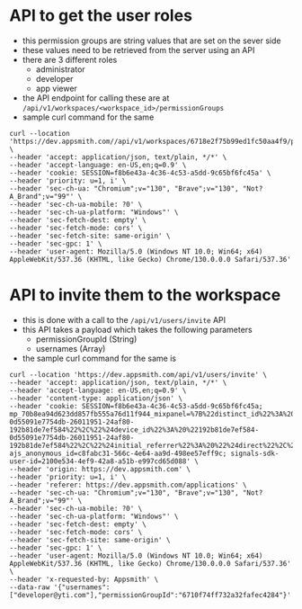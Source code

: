 # API to get the user roles
- this permission groups are string values that are set on the sever side
- these values need to be retrieved from the server using an API
- there are 3 different roles
	- administrator
	- developer
	- app viewer
- the API endpoint for calling these are at `/api/v1/workspaces/<workspace_id>/permissionGroups`
- sample curl command for the same
```curl
curl --location 'https://dev.appsmith.com//api/v1/workspaces/6718e2f75b99ed1fc50aa4f9/permissionGroups' \
--header 'accept: application/json, text/plain, */*' \
--header 'accept-language: en-US,en;q=0.9' \
--header 'cookie: SESSION=f8b6e43a-4c36-4c53-a5dd-9c65bf6fc45a' \
--header 'priority: u=1, i' \
--header 'sec-ch-ua: "Chromium";v="130", "Brave";v="130", "Not?A_Brand";v="99"' \
--header 'sec-ch-ua-mobile: ?0' \
--header 'sec-ch-ua-platform: "Windows"' \
--header 'sec-fetch-dest: empty' \
--header 'sec-fetch-mode: cors' \
--header 'sec-fetch-site: same-origin' \
--header 'sec-gpc: 1' \
--header 'user-agent: Mozilla/5.0 (Windows NT 10.0; Win64; x64) AppleWebKit/537.36 (KHTML, like Gecko) Chrome/130.0.0.0 Safari/537.36'
```

# API to invite them to the workspace
- this is done with a call to the `/api/v1/users/invite` API
- this API takes a payload which takes the following parameters 
	- permissionGroupId (String)
	- usernames (Array)
- the sample curl command for the same is
```curl
curl --location 'https://dev.appsmith.com/api/v1/users/invite' \
--header 'accept: application/json, text/plain, */*' \
--header 'accept-language: en-US,en;q=0.9' \
--header 'content-type: application/json' \
--header 'cookie: SESSION=f8b6e43a-4c36-4c53-a5dd-9c65bf6fc45a; mp_70b8ea94d623dd857fb555a76d11f944_mixpanel=%7B%22distinct_id%22%3A%20%22%24device%3A192b81de7ef584-0d55091e7754db-26011951-24af80-192b81de7ef584%22%2C%22%24device_id%22%3A%20%22192b81de7ef584-0d55091e7754db-26011951-24af80-192b81de7ef584%22%2C%22%24initial_referrer%22%3A%20%22%24direct%22%2C%22%24initial_referring_domain%22%3A%20%22%24direct%22%2C%22__mps%22%3A%20%7B%7D%2C%22__mpso%22%3A%20%7B%22%24initial_referrer%22%3A%20%22%24direct%22%2C%22%24initial_referring_domain%22%3A%20%22%24direct%22%7D%2C%22__mpus%22%3A%20%7B%7D%2C%22__mpa%22%3A%20%7B%7D%2C%22__mpu%22%3A%20%7B%7D%2C%22__mpr%22%3A%20%5B%5D%2C%22__mpap%22%3A%20%5B%5D%7D; ajs_anonymous_id=c8fabc31-566c-4e64-aa9d-498ee57eff9c; signals-sdk-user-id=2100e534-4ef9-42a8-a51b-e997cd65d088' \
--header 'origin: https://dev.appsmith.com' \
--header 'priority: u=1, i' \
--header 'referer: https://dev.appsmith.com/applications' \
--header 'sec-ch-ua: "Chromium";v="130", "Brave";v="130", "Not?A_Brand";v="99"' \
--header 'sec-ch-ua-mobile: ?0' \
--header 'sec-ch-ua-platform: "Windows"' \
--header 'sec-fetch-dest: empty' \
--header 'sec-fetch-mode: cors' \
--header 'sec-fetch-site: same-origin' \
--header 'sec-gpc: 1' \
--header 'user-agent: Mozilla/5.0 (Windows NT 10.0; Win64; x64) AppleWebKit/537.36 (KHTML, like Gecko) Chrome/130.0.0.0 Safari/537.36' \
--header 'x-requested-by: Appsmith' \
--data-raw '{"usernames":["developer@yti.com"],"permissionGroupId":"6710f74ff732a32fafec4284"}'
```